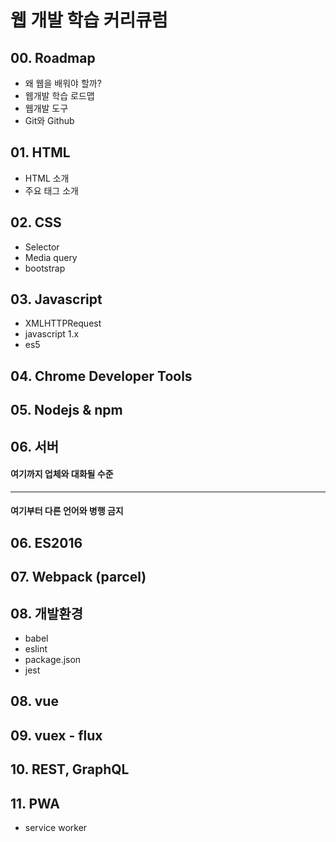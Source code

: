 # 웹 개발 학습 커리큐럼

## 00. Roadmap
  - 왜 웹을 배워야 할까?
  - 웹개발 학습 로드맵
  - 웹개발 도구
  - Git와 Github

## 01. HTML
  - HTML 소개
  - 주요 태그 소개

## 02. CSS
  - Selector
  - Media query
  - bootstrap

## 03. Javascript
  - XMLHTTPRequest
  - javascript 1.x
  - es5

## 04. Chrome Developer Tools

## 05. Nodejs & npm

## 06. 서버

#### 여기까지 업체와 대화될 수준
---
#### 여기부터 다른 언어와 병행 금지

## 06. ES2016

## 07. Webpack (parcel)

## 08. 개발환경
  - babel
  - eslint
  - package.json
  - jest

## 08. vue

## 09. vuex - flux

## 10. REST, GraphQL

## 11. PWA
  - service worker
